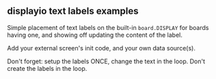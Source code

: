 ## displayio text labels examples

Simple placement of text labels on the built-in `board.DISPLAY` for boards having one, and showing off updating the content of the label.

Add your external screen's init code, and your own data source(s).

Don't forget: setup the labels ONCE, change the text in the loop. Don't create the labels in the loop.
